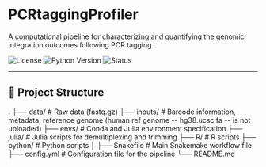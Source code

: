# PCRtaggingProfiler

A computational pipeline for characterizing and quantifying the genomic integration outcomes following PCR tagging.

![License](https://img.shields.io/badge/license-MIT-blue.svg) ![Python Version](https://img.shields.io/badge/python-3.8%2B-brightgreen) ![Status](https://img.shields.io/badge/status-active-success)

---

## 📖 Project Structure
.
├── data/           # Raw data (fastq.gz)
├── inputs/         # Barcode information, metadata, reference genome (human ref genome -- hg38.ucsc.fa -- is not uploaded)
├── envs/           # Conda and Julia environment specification
├── julia/          # Julia scripts for demultiplexing and trimming
├── R/              # R scripts
├── python/         # Python scripts
│
├── Snakefile       # Main Snakemake workflow file
├── config.yml      # Configuration file for the pipeline
└── README.md


